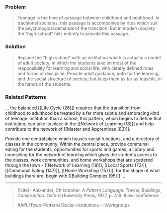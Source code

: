 ### Problem
>Teenage is the time of passage between childhood and adulthood. In traditional societies, this passage is accompanies by rites which suit the psychological demands of the transition. But in modern society the “high school” fails entirely to provide this passage.

### Solution
>Replace the “high school” with an institution which is actually a model of adult society, in which the students take on most of the responsibility for learning and social life, with clearly defined roles and forms of discipline. Provide adult guidance, both for the learning, and the social structure of society; but keep them as far as feasible, in the hands of the students.

### Related Patterns
... the balanced [[Life Cycle (26)]] requires that the transition from childhood to adulthood be treated by a far more subtle and embracing kind of teenage institution than a school; this pattern, which begins to define that institution, can take its place in the [[Network of Learning (18)]] and help contribute to the network of [[Master and Apprentices (83)]]. 

Provide one central place which houses social functions, and a directory of classes in the community. Within the central place, provide communal eating for the students, opportunities for sports and games, a library and counseling for the network of learning which gives the students access to the classes, work communities, and home workshops that are scattered through the town - [[Network of Learning (18)]], [[Local Sports (72)]], [[Communal Eating (147)]], [[Home Workshop (157)]]; for the shape of what buildings there are, begin with [[Building Complex (95)]] ...

---

> [!cite]- Alexander, Christopher. _A Pattern Language: Towns, Buildings, Construction_. Oxford University Press, 1977, p. 416.
> #low-confidence
>
> #APL/Town-Patterns/Social-Institutions---Workgroups

